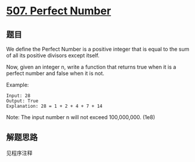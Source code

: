 # [507. Perfect Number](https://leetcode.com/problems/perfect-number/)

## 题目

We define the Perfect Number is a positive integer that is equal to the sum of all its positive divisors except itself.

Now, given an integer n, write a function that returns true when it is a perfect number and false when it is not.

Example:

```text
Input: 28
Output: True
Explanation: 28 = 1 + 2 + 4 + 7 + 14
```

Note:
The input number n will not exceed 100,000,000. (1e8)

## 解题思路

见程序注释
